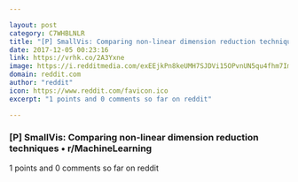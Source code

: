 ```yaml
---

layout: post
category: C7WHBLNLR
title: "[P] SmallVis: Comparing non-linear dimension reduction techniques • r/MachineLearning"
date: 2017-12-05 00:23:16
link: https://vrhk.co/2A3Yxne
image: https://i.redditmedia.com/exEEjkPn8keUMH7SJDVi15OPvnUN5qu4fhm7ImuNrCI.jpg?w=320&s=8d3faaeb5e49f0bec847317f4b209ef6
domain: reddit.com
author: "reddit"
icon: https://www.reddit.com/favicon.ico
excerpt: "1 points and 0 comments so far on reddit"

---
```


### [P] SmallVis: Comparing non-linear dimension reduction techniques • r/MachineLearning

1 points and 0 comments so far on reddit